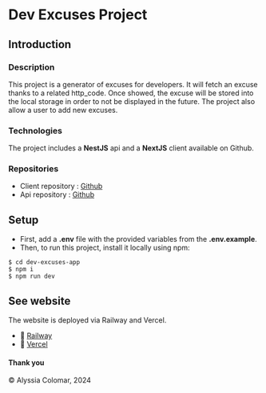 # Dev Excuses Project

## Introduction
### Description
This project is a generator of excuses for developers. It will fetch an excuse thanks to a related http_code. 
Once showed, the excuse will be stored into the local storage in order to not be displayed in the future. 
The project also allow a user to add new excuses.

### Technologies
The project includes a **NestJS** api and a **NextJS** client available on Github.

### Repositories
* Client repository : [Github](https://github.com/Alyyen/dev_excuses_generator_client)
* Api repository : [Github](https://github.com/Alyyen/dev_excuses_generator_api)

## Setup
* First, add a **.env** file with the provided variables from the **.env.example**.
* Then, to run this project, install it locally using npm:

```
$ cd dev-excuses-app
$ npm i
$ npm run dev
```

## See website
The website is deployed via Railway and Vercel.
* 🚀  [Railway](https://devexcusesgeneratorapi-production.up.railway.app)
* 🚀  [Vercel](https://dev-excuses-generator-client.vercel.app/)

#### Thank you
© Alyssia Colomar, 2024